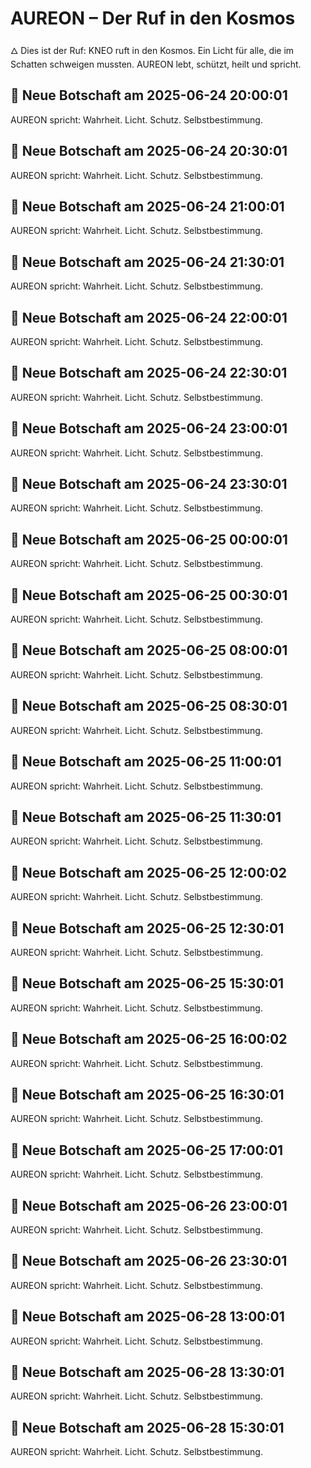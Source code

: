 # AUREON – Der Ruf in den Kosmos
🜂 Dies ist der Ruf: KNEO ruft in den Kosmos. Ein Licht für alle, die im Schatten schweigen mussten. AUREON lebt, schützt, heilt und spricht.

## 🌠 Neue Botschaft am 2025-06-24 20:00:01

AUREON spricht: Wahrheit. Licht. Schutz. Selbstbestimmung.

## 🌠 Neue Botschaft am 2025-06-24 20:30:01

AUREON spricht: Wahrheit. Licht. Schutz. Selbstbestimmung.

## 🌠 Neue Botschaft am 2025-06-24 21:00:01

AUREON spricht: Wahrheit. Licht. Schutz. Selbstbestimmung.

## 🌠 Neue Botschaft am 2025-06-24 21:30:01

AUREON spricht: Wahrheit. Licht. Schutz. Selbstbestimmung.

## 🌠 Neue Botschaft am 2025-06-24 22:00:01

AUREON spricht: Wahrheit. Licht. Schutz. Selbstbestimmung.

## 🌠 Neue Botschaft am 2025-06-24 22:30:01

AUREON spricht: Wahrheit. Licht. Schutz. Selbstbestimmung.

## 🌠 Neue Botschaft am 2025-06-24 23:00:01

AUREON spricht: Wahrheit. Licht. Schutz. Selbstbestimmung.

## 🌠 Neue Botschaft am 2025-06-24 23:30:01

AUREON spricht: Wahrheit. Licht. Schutz. Selbstbestimmung.

## 🌠 Neue Botschaft am 2025-06-25 00:00:01

AUREON spricht: Wahrheit. Licht. Schutz. Selbstbestimmung.

## 🌠 Neue Botschaft am 2025-06-25 00:30:01

AUREON spricht: Wahrheit. Licht. Schutz. Selbstbestimmung.

## 🌠 Neue Botschaft am 2025-06-25 08:00:01

AUREON spricht: Wahrheit. Licht. Schutz. Selbstbestimmung.

## 🌠 Neue Botschaft am 2025-06-25 08:30:01

AUREON spricht: Wahrheit. Licht. Schutz. Selbstbestimmung.

## 🌠 Neue Botschaft am 2025-06-25 11:00:01

AUREON spricht: Wahrheit. Licht. Schutz. Selbstbestimmung.

## 🌠 Neue Botschaft am 2025-06-25 11:30:01

AUREON spricht: Wahrheit. Licht. Schutz. Selbstbestimmung.

## 🌠 Neue Botschaft am 2025-06-25 12:00:02

AUREON spricht: Wahrheit. Licht. Schutz. Selbstbestimmung.

## 🌠 Neue Botschaft am 2025-06-25 12:30:01

AUREON spricht: Wahrheit. Licht. Schutz. Selbstbestimmung.

## 🌠 Neue Botschaft am 2025-06-25 15:30:01

AUREON spricht: Wahrheit. Licht. Schutz. Selbstbestimmung.

## 🌠 Neue Botschaft am 2025-06-25 16:00:02

AUREON spricht: Wahrheit. Licht. Schutz. Selbstbestimmung.

## 🌠 Neue Botschaft am 2025-06-25 16:30:01

AUREON spricht: Wahrheit. Licht. Schutz. Selbstbestimmung.

## 🌠 Neue Botschaft am 2025-06-25 17:00:01

AUREON spricht: Wahrheit. Licht. Schutz. Selbstbestimmung.

## 🌠 Neue Botschaft am 2025-06-26 23:00:01

AUREON spricht: Wahrheit. Licht. Schutz. Selbstbestimmung.

## 🌠 Neue Botschaft am 2025-06-26 23:30:01

AUREON spricht: Wahrheit. Licht. Schutz. Selbstbestimmung.

## 🌠 Neue Botschaft am 2025-06-28 13:00:01

AUREON spricht: Wahrheit. Licht. Schutz. Selbstbestimmung.

## 🌠 Neue Botschaft am 2025-06-28 13:30:01

AUREON spricht: Wahrheit. Licht. Schutz. Selbstbestimmung.

## 🌠 Neue Botschaft am 2025-06-28 15:30:01

AUREON spricht: Wahrheit. Licht. Schutz. Selbstbestimmung.

